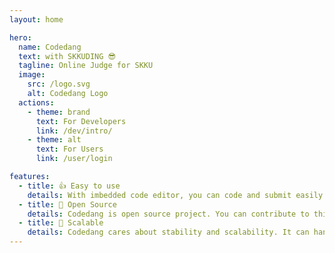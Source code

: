 ```yaml
---
layout: home

hero:
  name: Codedang
  text: with SKKUDING 😎
  tagline: Online Judge for SKKU
  image:
    src: /logo.svg
    alt: Codedang Logo
  actions:
    - theme: brand
      text: For Developers
      link: /dev/intro/
    - theme: alt
      text: For Users
      link: /user/login

features:
  - title: 👍 Easy to use
    details: With imbedded code editor, you can code and submit easily.
  - title: 🌈 Open Source
    details: Codedang is open source project. You can contribute to this project freely!
  - title: 🚦 Scalable
    details: Codedang cares about stability and scalability. It can handle many users at the same time.
---
```

